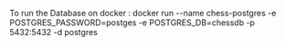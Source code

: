 To run the Database on docker :
docker run --name chess-postgres -e POSTGRES_PASSWORD=postges -e POSTGRES_DB=chessdb -p 5432:5432 -d postgres